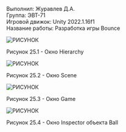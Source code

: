 Выполнил: Журавлев Д.А.  
Группа: ЭВТ-71  
Игровой движок: Unity 2022.1.16f1  
Название работы: Разработка игры Bounce  






![РИСУНОК](https://gspics.org/images/2022/12/03/0XbKm7.png)  

Рисунок 25.1 - Окно Hierarchy  

![РИСУНОК](https://gspics.org/images/2022/12/03/0XbVfn.png)  

Рисунок 25.2 - Окно Scene  

![РИСУНОК](https://gspics.org/images/2022/12/03/0Xbrsu.png)  

Рисунок 25.3 - Окно Game  

![РИСУНОК](https://gspics.org/images/2022/12/03/0XbsTo.png)  

Рисунок 25.4 - Окно Inspector объекта Ball  

